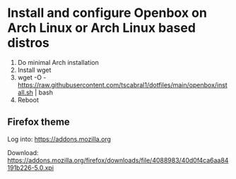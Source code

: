 # Install and configure Openbox on Arch Linux or Arch Linux based distros

1. Do minimal Arch installation
2. Install wget
3. wget -O - https://raw.githubusercontent.com/tscabral1/dotfiles/main/openbox/install.sh | bash
4. Reboot

## Firefox theme

Log into: https://addons.mozilla.org

Download:
https://addons.mozilla.org/firefox/downloads/file/4088983/40d0f4ca6aa84191b226-5.0.xpi
